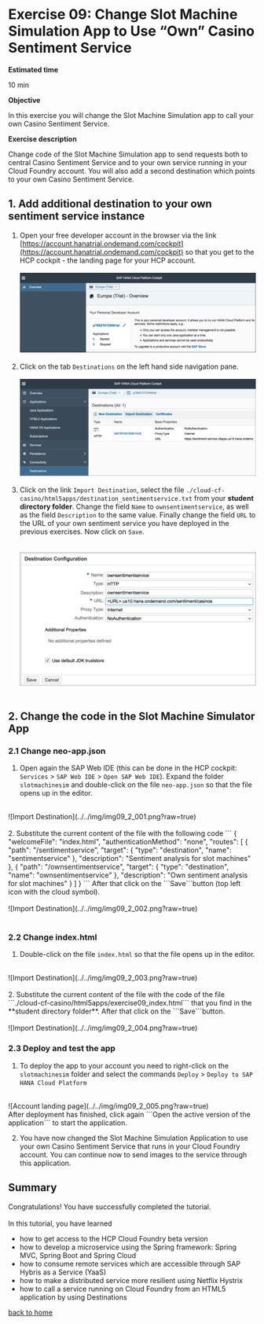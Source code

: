 # Exercise 09: Change Slot Machine Simulation App to Use “Own” Casino Sentiment Service  

**Estimated time**

10 min

**Objective**

In this exercise you will change the Slot Machine Simulation app to call your own Casino Sentiment Service.

**Exercise description**

Change code of the Slot Machine Simulation app to send requests both to central Casino Sentiment Service and to your own service running in your Cloud Foundry account. You will also add a second destination which points to your own Casino Sentiment Service.

## 1. Add additional destination to your own sentiment service instance

1. Open your free developer account in the browser via the link [https://account.hanatrial.ondemand.com/cockpit](https://account.hanatrial.ondemand.com/cockpit) so that you get to the HCP cockpit - the landing page for your HCP account.
<br><br>
![Account landing page](../../img/img02_1_001.png?raw=true)
<br><br>
2. Click on the tab ```Destinations``` on the left hand side navigation pane.
<br><br>
![Select destination](../../img/img09_1_001.png?raw=true)
<br><br>
3. Click on the link ```Import Destination```, select the file ```./cloud-cf-casino/html5apps/destination_sentimentservice.txt``` from your **student directory folder**. Change the field ```Name``` to ```ownsentimentservice```, as well as the field ```Description``` to the same value. Finally change the field ```URL``` to the URL of your own sentiment service you have deployed in the previous exercises. Now click on ```Save```.    
<br><br>
![Import Destination](../../img/img09_1_002.png?raw=true)
<br><br>

## 2. Change the code in the Slot Machine Simulator App
### 2.1 Change neo-app.json
1. Open again the SAP Web IDE (this can be done in the HCP cockpit: ```Services``` > ```SAP Web IDE``` > ```Open SAP Web IDE```). Expand the folder ```slotmachinesim``` and double-click on the file ```neo-app.json``` so that the file opens up in the editor.   
<br>
![Import Destination](../../img/img09_2_001.png?raw=true)
<br><br>
2. Substitute the current content of the file with the following code
```   
{
  "welcomeFile": "index.html",
  "authenticationMethod": "none",
  "routes": [
    {
      "path": "/sentimentservice",
      "target": {
        "type": "destination",
        "name": "sentimentservice"
      },
      "description": "Sentiment analysis for slot machines"
    },
    {
      "path": "/ownsentimentservice",
      "target": {
        "type": "destination",
        "name": "ownsentimentservice"
      },
      "description": "Own sentiment analysis for slot machines"
    }
  ]
}
```
After that click on the ```Save```button (top left icon with the cloud symbol).
<br><br>
![Import Destination](../../img/img09_2_002.png?raw=true)
<br><br>

### 2.2 Change index.html
1. Double-click on the file ```index.html``` so that the file opens up in the editor.   
<br>
![Import Destination](../../img/img09_2_003.png?raw=true)
<br><br>
2. Substitute the current content of the file with the code of the file ```./cloud-cf-casino/html5apps/exercise09_index.html``` that you find in the **student directory folder**. After that click on the ```Save```button.
<br><br>
![Import Destination](../../img/img09_2_004.png?raw=true)
<br>

### 2.3 Deploy and test the app
1. To deploy the app to your account you need to right-click on the ```slotmachinesim``` folder and select the commands ```Deploy``` > ```Deploy to SAP HANA Cloud Platform```   
<br>
![Account landing page](../../img/img09_2_005.png?raw=true)
<br>
  After deployment has finished, click again ```Open the active version of the application``` to start the application. 

2. You have now changed the Slot Machine Simulation Application to use your own Casino Sentiment Service that runs in your Cloud Foundry account. You can continue now to send images to the service through this application.


## Summary

Congratulations! You have successfully completed the tutorial.
<br><br>
In this tutorial, you have learned
* how to get access to the HCP Cloud Foundry beta version
* how to develop a microservice using the Spring framework: Spring MVC, Spring Boot and Spring Cloud
* how to consume remote services which are accessible through SAP Hybris as a Service (YaaS)
* how to make a distributed service more resilient using Netflix Hystrix
* how to call a service running on Cloud Foundry from an HTML5 application by using Destinations  

[back to home](../../../../)
